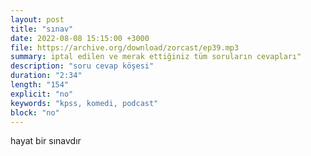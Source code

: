 ```yaml
---
layout: post
title: "sınav"
date: 2022-08-08 15:15:00 +3000
file: https://archive.org/download/zorcast/ep39.mp3
summary: iptal edilen ve merak ettiğiniz tüm soruların cevapları"
description: "soru cevap köşesi"
duration: "2:34" 
length: "154"
explicit: "no" 
keywords: "kpss, komedi, podcast"
block: "no" 
---
```


hayat bir sınavdır